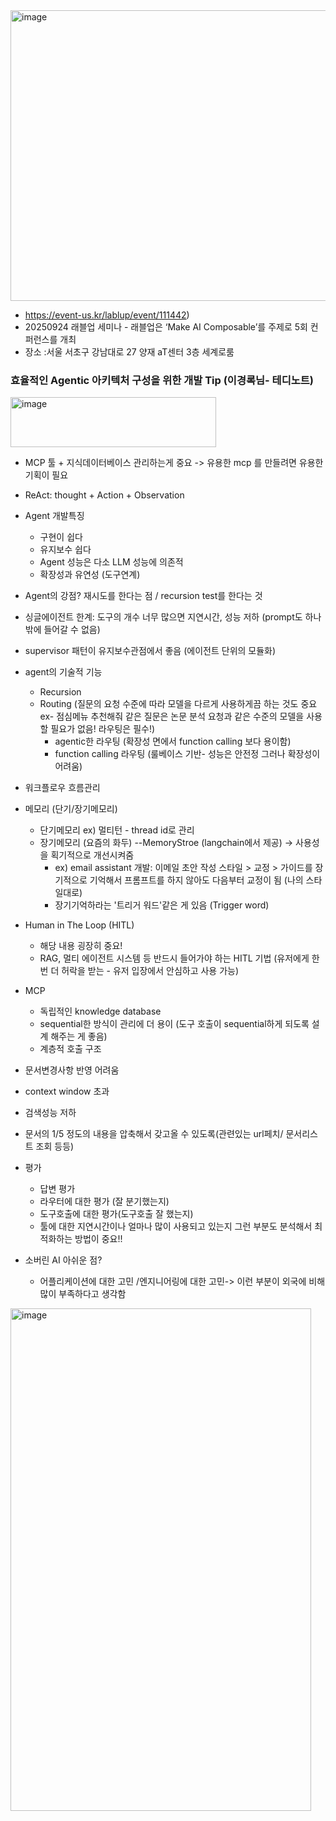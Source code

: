 <img width="818" height="465" alt="image" src="https://github.com/user-attachments/assets/7a461646-71e3-49f1-8945-25bf8090d712" />


- https://event-us.kr/lablup/event/111442)
- 20250924 래블업 세미나 - 래블업은 ‘Make AI Composable’를 주제로 5회 컨퍼런스를 개최
- 장소 :서울 서초구 강남대로 27 양재 aT센터 3층 세계로룸


### 효율적인 Agentic 아키텍처 구성을 위한 개발 Tip (이경록님- 테디노트)
<img width="329" height="80" alt="image" src="https://github.com/user-attachments/assets/8879b0e9-15c3-4b0f-b57e-1cc691a880f4" />


- MCP 툴 + 지식데이터베이스 관리하는게 중요
    -> 유용한 mcp 를 만들려면 유용한 기획이 필요
- ReAct: thought + Action + Observation

- Agent 개발특징
  - 구현이 쉽다
  - 유지보수 쉽다
  - Agent 성능은 다소 LLM 성능에 의존적
  - 확장성과 유연성 (도구연계)
  
- Agent의 강점? 재시도를 한다는 점 / recursion test를 한다는 것
- 싱글에이전트 한계: 도구의 개수 너무 많으면 지연시간, 성능 저하 (prompt도 하나 밖에 들어갈 수 없음)
- supervisor 패턴이 유지보수관점에서 좋음 (에이전트 단위의 모듈화)


- agent의 기술적 기능
   - Recursion
   - Routing (질문의 요청 수준에 따라 모델을 다르게 사용하게끔 하는 것도 중요 ex- 점심메뉴 추천해줘 같은 질문은 논문 분석 요청과 같은 수준의 모델을 사용할 필요가 없음! 라우팅은 필수!)
     - agentic한 라우팅 (확장성 면에서 function calling 보다 용이함)
     - function calling 라우팅 (룰베이스 기반- 성능은 안전정 그러나 확장성이 어려움)
       
- 워크플로우 흐름관리
- 메모리 (단기/장기메모리)
  - 단기메모리 ex) 멀티턴 - thread id로 관리
  - 장기메모리 (요즘의 화두) --MemoryStroe (langchain에서 제공) -> 사용성을 획기적으로 개선시켜줌
    - ex) email assistant 개발: 이메일 초안 작성 스타일 > 교정 > 가이드를 장기적으로 기억해서 프롬프트를 하지 않아도 다음부터 교정이 됨 (나의 스타일대로)
    - 장기기억하라는 '트리거 워드'같은 게 있음 (Trigger word)
      
- Human in The Loop (HITL)
  - 해당 내용 굉장히 중요!
  - RAG, 멀티 에이전트 시스템 등 반드시 들어가야 하는 HITL 기법 (유저에게 한 번 더 허락을 받는 - 유저 입장에서 안심하고 사용 가능)
    
- MCP
  - 독립적인 knowledge database
  - sequential한 방식이 관리에 더 용이 (도구 호출이 sequential하게 되도록 설계 해주는 게 좋음)
  - 계층적 호출 구조
  
- 문서변경사항 반영 어려움
- context window 초과
- 검색성능 저하
- 문서의 1/5 정도의 내용을 압축해서 갖고올 수 있도록(관련있는 url페치/ 문서리스트 조회 등등)

- 평가
  - 답변 평가
  - 라우터에 대한 평가 (잘 분기했는지)
  - 도구호출에 대한 평가(도구호출 잘 했는지)
  - 툴에 대한 지연시간이나 얼마나 많이 사용되고 있는지 그런 부분도 분석해서 최적화하는 방법이 중요!!

- 소버린 AI 아쉬운 점?
  - 어플리케이션에 대한 고민 /엔지니어링에 대한 고민-> 이런 부분이 외국에 비해 많이 부족하다고 생각함



<img width="481" height="804" alt="image" src="https://github.com/user-attachments/assets/806743f2-92ad-4433-8624-fbb3c72e6966" />
